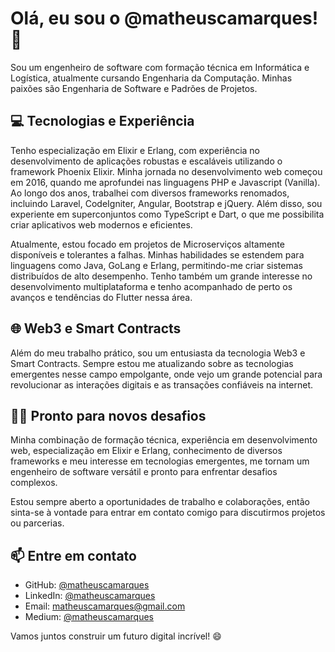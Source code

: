 # Olá, eu sou o @matheuscamarques! 👋

Sou um engenheiro de software com formação técnica em Informática e Logística, atualmente cursando Engenharia da Computação. Minhas paixões são Engenharia de Software e Padrões de Projetos.

## 💻 Tecnologias e Experiência

Tenho especialização em Elixir e Erlang, com experiência no desenvolvimento de aplicações robustas e escaláveis utilizando o framework Phoenix Elixir. Minha jornada no desenvolvimento web começou em 2016, quando me aprofundei nas linguagens PHP e Javascript (Vanilla). Ao longo dos anos, trabalhei com diversos frameworks renomados, incluindo Laravel, CodeIgniter, Angular, Bootstrap e jQuery. Além disso, sou experiente em superconjuntos como TypeScript e Dart, o que me possibilita criar aplicativos web modernos e eficientes.

Atualmente, estou focado em projetos de Microserviços altamente disponíveis e tolerantes a falhas. Minhas habilidades se estendem para linguagens como Java, GoLang e Erlang, permitindo-me criar sistemas distribuídos de alto desempenho. Tenho também um grande interesse no desenvolvimento multiplataforma e tenho acompanhado de perto os avanços e tendências do Flutter nessa área.

## 🌐 Web3 e Smart Contracts

Além do meu trabalho prático, sou um entusiasta da tecnologia Web3 e Smart Contracts. Sempre estou me atualizando sobre as tecnologias emergentes nesse campo empolgante, onde vejo um grande potencial para revolucionar as interações digitais e as transações confiáveis ​​na internet.

## 👨‍💻 Pronto para novos desafios

Minha combinação de formação técnica, experiência em desenvolvimento web, especialização em Elixir e Erlang, conhecimento de diversos frameworks e meu interesse em tecnologias emergentes, me tornam um engenheiro de software versátil e pronto para enfrentar desafios complexos.

Estou sempre aberto a oportunidades de trabalho e colaborações, então sinta-se à vontade para entrar em contato comigo para discutirmos projetos ou parcerias.

## 📫 Entre em contato

- GitHub: [@matheuscamarques](https://github.com/matheuscamarques)
- LinkedIn: [@matheuscamarques](https://www.linkedin.com/in/matheuscamarques/)
- Email: [matheuscamarques@gmail.com](mailto:matheuscamarques@gmail.com)
- Medium: [@matheuscamarques](mailto:seuemail@example.com)

Vamos juntos construir um futuro digital incrível! 😄
